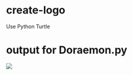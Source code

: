 # create-logo
Use Python Turtle
# output for Doraemon.py
<img src="https://blogger.googleusercontent.com/img/a/AVvXsEjdaAc8m-yURCDplTlMgoXdYFahvCRx847iIJDbO5Zvcs_FwKJtDfs8pXPMfG2t_Lp92XHoDCxS17_K5Vrcq6nH4OoyVEfzEWNZBM_w7B-2njF0XiFewhMeijA4Qh7vHMaX3OAlsybSwkxe8v-kZ5DSk3p334BIelxJaPI7sVDpSqsvDeKqf0UWUboHEQ=s1366">
